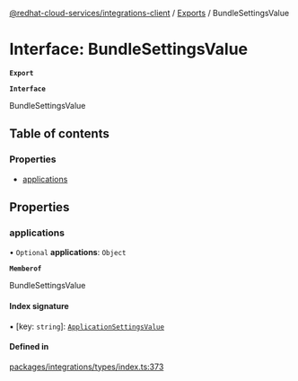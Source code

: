 [@redhat-cloud-services/integrations-client](../README.md) / [Exports](../modules.md) / BundleSettingsValue

# Interface: BundleSettingsValue

**`Export`**

**`Interface`**

BundleSettingsValue

## Table of contents

### Properties

- [applications](BundleSettingsValue.md#applications)

## Properties

### applications

• `Optional` **applications**: `Object`

**`Memberof`**

BundleSettingsValue

#### Index signature

▪ [key: `string`]: [`ApplicationSettingsValue`](ApplicationSettingsValue.md)

#### Defined in

[packages/integrations/types/index.ts:373](https://github.com/RedHatInsights/javascript-clients/blob/master/packages/integrations/types/index.ts#L373)
